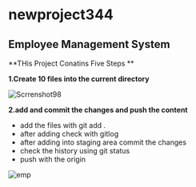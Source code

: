 # newproject344
## Employee Management System
  
  **THis Project Conatins Five Steps **
  
  **1.Create 10 files into the current directory**

![Scrrenshot98](https://github.com/naveen9390839942/NewProject/assets/129715479/899f7b53-83b7-49f3-8d42-3a36aa8f916c)

  **2.add and commit the changes and push the content**

- add the files with git add .
- after adding check with gitlog
- after adding into staging area commit the changes
- check the history using git status
- push with the origin 



![emp](https://via.placeholder.com/468x300?text=App+Screenshot+Here)
